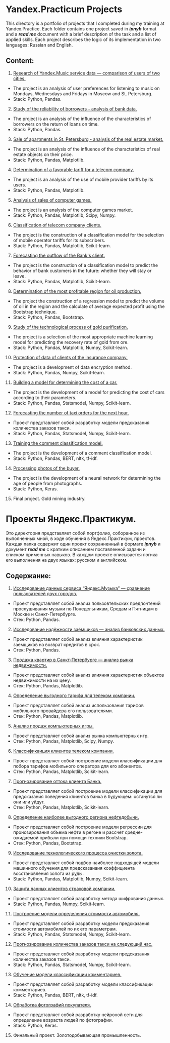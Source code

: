 # Yandex.Practicum Projects

This directory is a portfolio of projects that I completed during my training at Yandex.Practice. Each folder contains one project saved in ***ipnyb*** format and a ***read me*** document with a brief description of the task and a list of applied skills. Each project describes the logic of its implementation in two languages: Russian and English.

## Content:
1. [Research of Yandex.Music service data — comparison of users of two cities.](https://github.com/ArtemNazarovL/Yandex.Practicum.Projects/tree/main/1st_project_music_research)
- The project is an analysis of user preferences for listening to music on Mondays, Wednesdays and Fridays in Moscow and St. Petersburg.
- Stack: Python, Pandas.
2. [Study of the reliability of borrowers - analysis of bank data.](https://github.com/ArtemNazarovL/Yandex.Practicum.Projects/tree/main/2nd_project_borrowers_research)
- The project is an analysis of the influence of the characteristics of borrowers on the return of loans on time.
- Stack: Python, Pandas.
3. [Sale of apartments in St. Petersburg - analysis of the real estate market.](https://github.com/ArtemNazarovL/Yandex.Practicum.Projects/tree/main/3rd_project_real_estate)
- The project is an analysis of the influence of the characteristics of real estate objects on their price.
- Stack: Python, Pandas, Matplotlib.
4. [Determination of a favorable tariff for a telecom company.](https://github.com/ArtemNazarovL/Yandex.Practicum.Projects/tree/main/4th_project_mobile_provider)
- The project is an analysis of the use of mobile provider tariffs by its users.
- Stack: Python, Pandas, Matplotlib.
5. [Analysis of sales of computer games.](https://github.com/ArtemNazarovL/Yandex.Practicum.Projects/tree/main/5th_project_games)
- The project is an analysis of the computer games market.
- Stack: Python, Pandas, Matplotlib, Scipy, Numpy.
6. [Classification of telecom company clients.](https://github.com/ArtemNazarovL/Yandex.Practicum.Projects/tree/main/6th_project_tariff_recomendation)
- The project is the construction of a classification model for the selection of mobile operator tariffs for its subscribers.
- Stack: Python, Pandas, Matplotlib, Scikit-learn.
7. [Forecasting the outflow of the Bank's client.](https://github.com/ArtemNazarovL/Yandex.Practicum.Projects/tree/main/7th_project_customers_charn)
- The project is the construction of a classification model to predict the behavior of bank customers in the future: whether they will stay or leave.
- Stack: Python, Pandas, Matplotlib, Scikit-learn.
8. [Determination of the most profitable region for oil production.](https://github.com/ArtemNazarovL/Yandex.Practicum.Projects/tree/main/8th_project_oil_well)
- The project the construction of a regression model to predict the volume of oil in the region and the calculate of average expected profit using the Bootstrap technique.
- Stack: Python, Pandas, Bootstrap.
9. [Study of the technological process of gold purification.](https://github.com/ArtemNazarovL/Yandex.Practicum.Projects/tree/main/9th_project_gold_mining)
- The project is a selection of the most appropriate machine learning model for predicting the recovery rate of gold from ore.
- Stack: Python, Pandas, Matplotlib, Numpy, Scikit-learn.
10. [Protection of data of clients of the insurance company.](https://github.com/ArtemNazarovL/Yandex.Practicum.Projects/tree/main/10th_project_protection_personal_data)
- The project is a development of data encryption method.
- Stack: Python, Pandas, Numpy, Scikit-learn.
11. [Building a model for determining the cost of a car.](https://github.com/ArtemNazarovL/Yandex.Practicum.Projects/tree/main/11th_project_auto)
- The project is the development of a model for predicting the cost of cars according to their parameters.
- Stack: Python, Pandas, Statsmodel, Numpy, Scikit-learn.
12. [Forecasting the number of taxi orders for the next hour.](https://github.com/ArtemNazarovL/Yandex.Practicum.Projects/tree/main/12th_project_taxi)
- Проект представляет собой разработку модели предсказания количества заказов такси.
- Stack: Python, Pandas, Statsmodel, Numpy, Scikit-learn.
13. [Training the comment classification model.](https://github.com/ArtemNazarovL/Yandex.Practicum.Projects/tree/main/13th_project_comments)
- The project is the development of a comment classification model.
- Stack: Python, Pandas, BERT, nltk, tf-idf.
14. [Processing photos of the buyer.](https://github.com/ArtemNazarovL/Yandex.Practicum.Projects/tree/main/14th_project_photo)
- The project is the development of a neural network for determining the age of people from photographs.
- Stack: Python, Keras.
15. Final project. Gold mining industry.


# Проекты Яндекс.Практикум.

Это директория представляет собой портфолио, соборанное из выполненных мной, в ходе обучения в Яндекс.Практикум, проектов. Каждая папка содержит один проект сохранненный в формате ***ipnyb*** и документ ***read me*** с кратким описанием поставленной задачи и списком применных навыков. В каждом проекте описывается логика его выполнения на двух языках: русском и английском. 

## Содержание:
1. [Исследование данных сервиса “Яндекс.Музыка” — сравнение пользователей двух городов.](https://github.com/ArtemNazarovL/Yandex.Practicum.Projects/tree/main/1st_project_music_research)
- Проект представляет собой анализ пользовтельских предпочтений прослушивания музыки по Понедельникам, Средам и Пятницам в Москве и Санкт-Петербурге.
- Стек: Python, Pandas.
2. [Исследование надёжности заёмщиков — анализ банковских данных.](https://github.com/ArtemNazarovL/Yandex.Practicum.Projects/tree/main/2nd_project_borrowers_research)
- Проект представляет собой анализ влияния характеристик заемщиков на возврат кредитов в срок.
- Стек: Python, Pandas.
3. [Продажа квартир в Санкт-Петербурге — анализ рынка недвижимости.](https://github.com/ArtemNazarovL/Yandex.Practicum.Projects/tree/main/3rd_project_real_estate)
- Проект представляет собой анализ влияния характеристик объектов недвижимости на их цену.
- Стек: Python, Pandas, Matplotlib.
4. [Определение выгодного тарифа для телеком компании.](https://github.com/ArtemNazarovL/Yandex.Practicum.Projects/tree/main/4th_project_mobile_provider)
- Проект представляет собой анализ использования тарифов мобильного провайдера его пользователями.
- Стек: Python, Pandas, Matplotlib.
5. [Анализ продаж компьютерных игры.](https://github.com/ArtemNazarovL/Yandex.Practicum.Projects/tree/main/5th_project_games)
- Проект представляет собой анализ рынка компьютерных игр.
- Стек: Python, Pandas, Matplotlib, Scipy, Numpy.
6. [Классификаиция клиентов телеком компании.](https://github.com/ArtemNazarovL/Yandex.Practicum.Projects/tree/main/6th_project_tariff_recomendation)
- Проект представляет собой построение модели классификации для побора тарифов мобильного оператора для его абонентов.
- Стек: Python, Pandas, Matplotlib, Scikit-learn.
7. [Прогнозирование оттока клиента Банка.](https://github.com/ArtemNazarovL/Yandex.Practicum.Projects/tree/main/7th_project_customers_charn)
- Проект представляет собой построение модели классификации для предсказания поведения клиентов банка в будующем: останутся ли они или уйдут.
- Стек: Python, Pandas, Matplotlib, Scikit-learn.
8. [Определение наиболее выгодного региона нефтедобычи.](https://github.com/ArtemNazarovL/Yandex.Practicum.Projects/tree/main/8th_project_oil_well)
- Проект представляет собой построение модели регрессии для пронозирования объема нефти в регоне и рассчет средне-ожидаемой прибыли при помощи техники Bootstrap.
- Стек: Python, Pandas, Bootstrap.
9. [Исследование технологического процесса очистки золота.](https://github.com/ArtemNazarovL/Yandex.Practicum.Projects/tree/main/9th_project_gold_mining)
- Проект представляет собой подбор наиболее подходящей модели машинного обучения для предсказанаия коэффициента восстановления золота из руды.
- Stack: Python, Pandas, Matplotlib, Numpy, Scikit-learn.
10. [Защита данных клиентов страховой компании.](https://github.com/ArtemNazarovL/Yandex.Practicum.Projects/tree/main/10th_project_protection_personal_data)
- Проект представляет собой разработку метода шифрования данных.
- Stack: Python, Pandas, Numpy, Scikit-learn.
11. [Построение модели определения стоимости автомобиля.](https://github.com/ArtemNazarovL/Yandex.Practicum.Projects/tree/main/11th_project_auto)
- Проект представляет собой разработку модели предсказания стоимости автомобилей по их его параметрам.
- Stack: Python, Pandas, Statsmodel, Numpy, Scikit-learn.
12. [Прогнозирование количества заказов такси на следующий час.](https://github.com/ArtemNazarovL/Yandex.Practicum.Projects/tree/main/12th_project_taxi)
- Проект представляет собой разработку модели предсказания количества заказов такси.
- Stack: Python, Pandas, Statsmodel, Numpy, Scikit-learn.
13. [Обучение модели классификации комментариев.](https://github.com/ArtemNazarovL/Yandex.Practicum.Projects/tree/main/13th_project_comments)
- Проект представляет собой разработку модели классификации комментариев.
- Stack: Python, Pandas, BERT, nltk, tf-idf.
14. [Обработка фотографий покупателя.](https://github.com/ArtemNazarovL/Yandex.Practicum.Projects/tree/main/14th_project_photo)
- Проект представляет собой разработку нейроной сети для определение возраста людей по фотографии.
- Stack: Python, Keras.
15. Финальный проект. Золотодобывающая промышленность.
